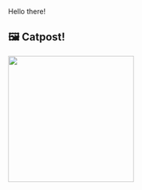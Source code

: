 Hello there!



## 🖼️ Catpost!

<sub>
    <img src="https://cdn2.thecatapi.com/images/a5j.jpg" height="256">
</sub>

